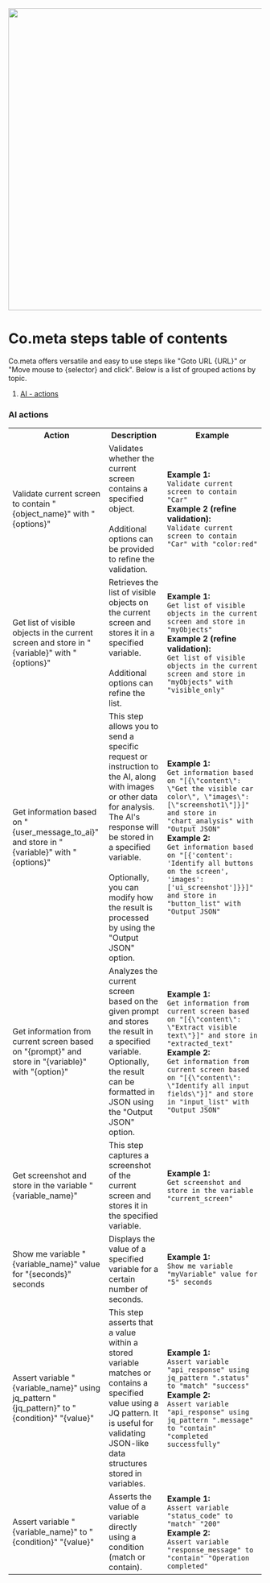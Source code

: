 <img src="img/logos/COMETAROCKS_LogoEslog_Y_W.png" width="600px"/>


# Co.meta steps table of contents

Co.meta offers versatile and easy to use steps like "Goto URL {URL}" or "Move mouse to {selector} and click". Below is a list of grouped actions by topic.

1. [AI - actions](#ai-actions)


### AI actions

<table> 
	<tr> 
		<th>Action</th> 
		<th>Description</th> 
		<th>Example</th> 
	</tr> 
	<tr> 
		<td>Validate current screen to contain "{object_name}" with "{options}"</td> 
		<td>Validates whether the current screen contains a specified object.<br><br> Additional options can be provided to refine the validation.</td> 
		<td>
			<b>Example 1:</b><br>
				<code>Validate current screen to contain "Car"</code><br>
			<b>Example 2 (refine validation):</b><br>
				<code>Validate current screen to contain "Car" with "color:red"</code>
		</td> 
	</tr> 
	<tr> 
		<td> Get list of visible objects in the current screen and store in "{variable}" with "{options}"</td> 
		<td>Retrieves the list of visible objects on the current screen and stores it in a specified variable. <br><br>Additional options can refine the list.</td> 
		<td>
			<b>Example 1:</b><br>
				<code>Get list of visible objects in the current screen and store in "myObjects"</code><br>
			<b>Example 2 (refine validation):</b><br>
				<code>Get list of visible objects in the current screen and store in "myObjects" with "visible_only"</code>
		</td> 
	</tr> 
	<tr> 
		<td>Get information based on "{user_message_to_ai}" and store in "{variable}" with "{options}"</td> 
		<td>This step allows you to send a specific request or instruction to the AI, along with images or other data for analysis. The AI's response will be stored in a specified variable.<br><br>Optionally, you can modify how the result is processed by using the "Output JSON" option.</td> 
		<td>
			<b>Example 1:</b><br>
			<code>Get information based on "[{\"content\": \"Get the visible car color\", \"images\": [\"screenshot1\"]}]" and store in "chart_analysis" with "Output JSON"</code><br>
			<b>Example 2:</b><br>
			<code>Get information based on "[{'content': 'Identify all buttons on the screen', 'images': ['ui_screenshot']}}]" and store in "button_list" with "Output JSON"</code>
		</td> 
	</tr> 
	<tr> 
		<td>Get information from current screen based on "{prompt}" and store in "{variable}" with "{option}"</td> 
		<td>Analyzes the current screen based on the given prompt and stores the result in a specified variable. Optionally, the result can be formatted in JSON using the "Output JSON" option.</td> 
		<td>
			<b>Example 1:</b><br>
				<code>Get information from current screen based on "[{\"content\": \"Extract visible text\"}]" and store in "extracted_text"</code><br>
			<b>Example 2:</b><br>
				<code>Get information from current screen based on "[{\"content\": \"Identify all input fields\"}]" and store in "input_list" with "Output JSON"</code>
		</td> 
	</tr>
	<tr> 
		<td>Get screenshot and store in the variable "{variable_name}"</td> 
		<td>This step captures a screenshot of the current screen and stores it in the specified variable.</td> 		<td>
			<b>Example 1:</b><br>
				<code>Get screenshot and store in the variable "current_screen"</code>
		</td> 
	</tr> 
	<tr> 
		<td>Show me variable "{variable_name}" value for "{seconds}" seconds</td> 
		<td>Displays the value of a specified variable for a certain number of seconds.</td> 
		<td>
			<b>Example 1:</b><br>
				<code>Show me variable "myVariable" value for "5" seconds</code>
		</td> 
	</tr> 
	<tr> 
		<td>Assert variable "{variable_name}" using jq_pattern "{jq_pattern}" to "{condition}" "{value}"</td> 
		<td>This step asserts that a value within a stored variable matches or contains a specified value using a JQ pattern. It is useful for validating JSON-like data structures stored in variables.</td> 
		<td>
			<b>Example 1:</b><br>
				<code>Assert variable "api_response" using jq_pattern ".status" to "match" "success"</code><br>
			<b>Example 2:</b><br>
				<code>Assert variable "api_response" using jq_pattern ".message" to "contain" "completed successfully"</code>
		</td> 
	</tr> 
	<tr> 
		<td>Assert variable "{variable_name}" to "{condition}" "{value}"</td> 
		<td>Asserts the value of a variable directly using a condition (match or contain).</td> 
		<td>
			<b>Example 1:</b><br>
				<code>Assert variable "status_code" to "match" "200"</code><br>
			<b>Example 2:</b><br>
  				<code>Assert variable "response_message" to "contain" "Operation completed"</code>
		</td> 
	</tr> 
</table>
